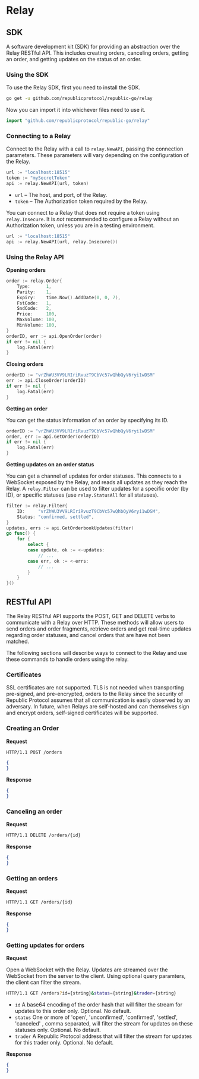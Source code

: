 # Relay

## SDK

A software development kit (SDK) for providing an abstraction over the Relay RESTful API. This includes creating orders, canceling orders, getting an order, and getting updates on the status of an order.

### Using the SDK

To use the Relay SDK, first you need to install the SDK.

```sh
go get -u github.com/republicprotocol/republic-go/relay
```

Now you can import it into whichever files need to use it.

```go
import "github.com/republicprotocol/republic-go/relay"
```

### Connecting to a Relay

Connect to the Relay with a call to `relay.NewAPI`, passing the connection parameters. These parameters will vary depending on the configuration of the Relay.

```go
url := "localhost:18515"
token := "mySecretToken"
api := relay.NewAPI(url, token)
```

- `url` – The host, and port, of the Relay.
- `token` – The Authorization token required by the Relay.

You can connect to a Relay that does not require a token using `relay.Insecure`. It is _not_ recommended to configure a Relay without an Authorization token, unless you are in a testing environment.

```go
url := "localhost:18515"
api := relay.NewAPI(url, relay.Insecure())
```

### Using the Relay API

**Opening orders**

```go
order := relay.Order{
    Type:      1,
    Parity:    1,
    Expiry:    time.Now().AddDate(0, 0, 7),
    FstCode:   1,
    SndCode:   2,
    Price:     100,
    MaxVolume: 100,
    MinVolume: 100,
}
orderID, err := api.OpenOrder(order)
if err != nil {
    log.Fatal(err)
}
```

**Closing orders**

```go
orderID := "vrZhWU3VV9LRIriRvuzT9CbVc57wQhbQyV6ryi1wDSM"
err := api.CloseOrder(orderID)
if err != nil {
    log.Fatal(err)
}
```

**Getting an order**

You can get the status information of an order by specifying its ID.

```go
orderID := "vrZhWU3VV9LRIriRvuzT9CbVc57wQhbQyV6ryi1wDSM"
order, err := api.GetOrder(orderID)
if err != nil {
    log.Fatal(err)
}
```

**Getting updates on an order status**

You can get a channel of updates for order statuses. This connects to a WebSocket exposed by the Relay, and reads all updates as they reach the Relay. A `relay.Filter` can be used to filter updates for a specific order (by ID), or specific statuses (use `relay.StatusAll` for all statuses).

```go
filter := relay.Filter{
    ID:     "vrZhWU3VV9LRIriRvuzT9CbVc57wQhbQyV6ryi1wDSM",
    Status: "confirmed, settled",
}
updates, errs := api.GetOrderbookUpdates(filter)
go func() {
    for {
        select {
        case update, ok := <-updates:
            // ...
        case err, ok := <-errs:
            // ...
    	}
    }
}()
```

## RESTful API

The Relay RESTful API supports the POST, GET and DELETE verbs to communicate with a Relay over HTTP. These methods will allow users to send orders and order fragments, retrieve orders and get real-time updates regarding order statuses, and cancel orders that are have not been matched.

The following sections will describe ways to connect to the Relay and use these commands to handle orders using the relay.

### Certificates

SSL certificates are not supported. TLS is not needed when transporting pre-signed, and pre-encrypted, orders to the Relay since the security of Republic Protocol assumes that all communication is easily observed by an adversary. In future, when Relays are self-hosted and can themselves sign and encrypt orders, self-signed certificates will be supported.

### Creating an Order

**Request**

```sh
HTTP/1.1 POST /orders
```

```json
{
}
```

**Response**

```json
{
}
```

### Canceling an order

**Request**

```sh
HTTP/1.1 DELETE /orders/{id}
```

**Response**

```json
{
}
```

### Getting an orders


**Request**

```sh
HTTP/1.1 GET /orders/{id}
```

**Response**

```json
{
}
```

### Getting updates for orders

**Request**

Open a WebSocket with the Relay. Updates are streamed over the WebSocket from the server to the client. Using optional query paramters, the client can filter the stream.

```sh
HTTP/1.1 GET /orders?id={string}&status={string}&trader={string}
```

- `id` A base64 encoding of the order hash that will filter the stream for updates to this order only. Optional. No default. 
- `status` One or more of 'open', 'unconfirmed', 'confirmed', 'settled', 'canceled' , comma separated, will filter the stream for updates on these statuses only. Optional. No default.
- `trader` A Republic Protocol address that will filter the stream for updates for this trader only. Optional. No default.

**Response**

```json
{
}
```